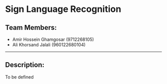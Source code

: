 # Sign Language Recognition

## Team Members:
- Amir Hossein Ghamgosar (9712268105)
- Ali Khorsand Jalali (960122680104)
------------

## Description:
To be defined
